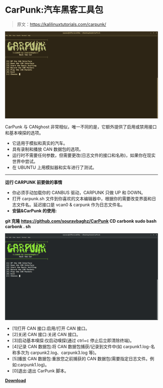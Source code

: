 # CarPunk:汽车黑客工具包

> 原文：<https://kalilinuxtutorials.com/carpunk/>

[![](img/59720bf0730ffdd32f5209946a53b135.png)](https://blogger.googleusercontent.com/img/a/AVvXsEjXfOvQX6CCtPWlMmT6KiwZnM-L5oEBt6bFPw80eRVZYsiEjgqbMkAqiuOJRjn3nK212JbHlaJGzKVjpW5prG9Yorq2k6tBRPeeOhdi6XsDoZn-vHp9xn5YCaVBBMhnZafq19hyr_abYNbIG4mQBUQ4eByEhZZP0Z67kMx7tuxnF74kbwz9hzTmocaz=s668)

CarPunk 与 CANghost 非常相似，唯一不同的是，它额外提供了启用或禁用接口和基本嗅探的选项。

*   它适用于模拟和真实的汽车。
*   具有录制和播放 CAN 数据包的选项。
*   运行时不需要任何参数，但需要更改(日志文件的接口和名称)，如果你在现实世界中尝试。
*   在 UBUNTU 上用模拟器和实车进行了测试。

* * *

**运行 CARPUNK 前要做的事情**

*   你必须手动加载你的 CANBUS 驱动，CARPUNK 只做 UP 和 DOWN。
*   打开 carpunk.sh 文件到你喜欢的文本编辑器中，根据你的需要改变界面和日志文件名。延迟接口是 vcan0 & carpunk 作为日志文件名。
*   **安装&CarPunk 的使用:**

**git 克隆 https://github.com/souravbaghz/CarPunk
CD carbonk
sudo bash carbonk . sh**

![](img/b6ef1c8e4e53a274349e39328b46cd5c.png)

*   [1]打开 CAN 接口:启用/打开 CAN 接口。
*   [2]关闭 CAN 接口:关闭 CAN 接口。
*   [3]启动基本嗅探:仅启动嗅探(通过 ctrl+c 停止后立即清除终端)。
*   [4]记录 CAN 数据包:将 CAN 数据包捕获/记录到文件中(如 carpunk1.log-名称多次为 carpunk2.log、carpunk3.log 等)。
*   [5]播放 CAN 数据包:重放您之前捕获的 CAN 数据包(需要指定日志文件。例如:carpunk1.log)。
*   [0]退出:退出 CarPunk 脚本。

[**Download**](https://github.com/souravbaghz/CarPunk)